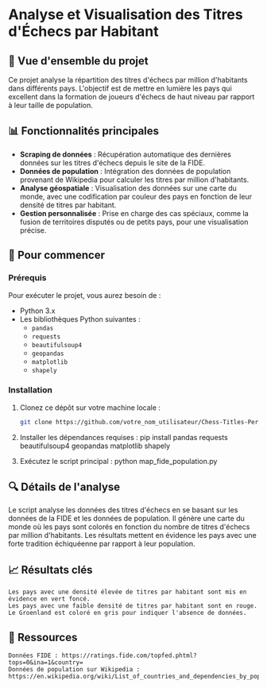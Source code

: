 # Analyse et Visualisation des Titres d'Échecs par Habitant

## 📝 Vue d'ensemble du projet

Ce projet analyse la répartition des titres d'échecs par million d'habitants dans différents pays. L'objectif est de mettre en lumière les pays qui excellent dans la formation de joueurs d'échecs de haut niveau par rapport à leur taille de population.

## 📊 Fonctionnalités principales

- **Scraping de données** : Récupération automatique des dernières données sur les titres d'échecs depuis le site de la FIDE.
- **Données de population** : Intégration des données de population provenant de Wikipedia pour calculer les titres par million d'habitants.
- **Analyse géospatiale** : Visualisation des données sur une carte du monde, avec une codification par couleur des pays en fonction de leur densité de titres par habitant.
- **Gestion personnalisée** : Prise en charge des cas spéciaux, comme la fusion de territoires disputés ou de petits pays, pour une visualisation précise.

## 🚀 Pour commencer

### Prérequis

Pour exécuter le projet, vous aurez besoin de :

- Python 3.x
- Les bibliothèques Python suivantes :
  - `pandas`
  - `requests`
  - `beautifulsoup4`
  - `geopandas`
  - `matplotlib`
  - `shapely`

### Installation

1. Clonez ce dépôt sur votre machine locale :
   ```bash
   git clone https://github.com/votre_nom_utilisateur/Chess-Titles-Per-Capita.git

2. Installer les dépendances requises :
   pip install pandas requests beautifulsoup4 geopandas matplotlib shapely

3. Exécutez le script principal :
   python map_fide_population.py

## 🔍 Détails de l'analyse

Le script analyse les données des titres d'échecs en se basant sur les données de la FIDE et les données de population. Il génère une carte du monde où les pays sont colorés en fonction du nombre de titres d'échecs par million d'habitants. Les résultats mettent en évidence les pays avec une forte tradition échiquéenne par rapport à leur population.

## 📈 Résultats clés

    Les pays avec une densité élevée de titres par habitant sont mis en évidence en vert foncé.
    Les pays avec une faible densité de titres par habitant sont en rouge.
    Le Groenland est coloré en gris pour indiquer l'absence de données.

## 🔗 Ressources

    Données FIDE : https://ratings.fide.com/topfed.phtml?tops=0&ina=1&country=
    Données de population sur Wikipedia : https://en.wikipedia.org/wiki/List_of_countries_and_dependencies_by_population

